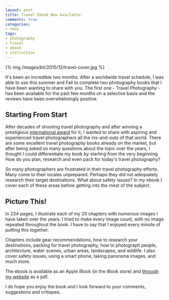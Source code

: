 ```yaml
---
layout: post
title: Travel Ebook Now Available!
comments: true
categories:
- news
tags:
- photography
- travel
- ebook
- instruction
---
```


{% img /images/bli/2015/12/travel-cover.jpg %}

It's been an incredible two months. After a worldwide travel schedule, I was able to use this summer and Fall to complete two photography books that I have been wanting to share with you. The first one - Travel Photography - has been available for the past few months on a selective basis and the reviews have been overwhelmingly positive. 

<!--more-->

## Starting From Start

After decades of shooting travel photography and after winning a prestigious [international award](http://www.lesterpickerphoto.com/2012/07/19/worth-the-wait/) for it, I wanted to share with aspiring and experienced travel photographers all the ins-and-outs of that world. There are some excellent travel photography books already on the market, but after being asked so many questions about the topic over the years, I thought I could differentiate my book by starting from the very beginning. How do you plan, research and even pack for today's travel photography? 

So many photographers are frustrated in their travel photography efforts. Many come to their locales unprepared. Perhaps they did not adequately research their target destinations. What about safety issues? In my ebook I cover each of these areas before getting into the meat of the subject. 

## Picture This!

In 234 pages, I illustrate each of my 20 chapters with numerous images I have taken over the years. I tried to make every image count, with no image repeated throughout the book. I have to say that I enjoyed every minute of putting this together. 

Chapters include gear recommendations, how to research your destinations, packing for travel photography, how to photograph people, architecture, water scenes, urban areas, landscapes, and wildlife. I also cover safety issues, using a smart phone, taking panorama images, and much more. 

The ebook is available as an Apple iBook (in the iBook store) and [through my website](http://shop.lesterpickerphoto.com/) as a pdf. 

I do hope you enjoy the book and I look forward to your comments, suggestions and critiques. 